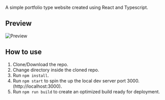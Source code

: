 A simple portfolio type website created using React and Typescript.

## Preview
![Preview]()

## How to use
1. Clone/Download the repo.
2. Change directory inside the cloned repo.
3. Run  ``` npm install ```.
4. Run ```npm start``` to spin the up the local dev server port 3000.(http://localhost:3000).
5. Run ```npm run build``` to create an optimized build ready for deployment.
